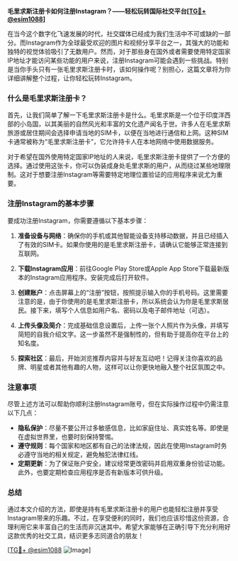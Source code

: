 **毛里求斯注册卡如何注册Instagram？——轻松玩转国际社交平台[[TG💪+ @esim1088](https://t.me/s/esim1088)]**

在当今这个数字化飞速发展的时代，社交媒体已经成为我们生活中不可或缺的一部分。而Instagram作为全球最受欢迎的图片和视频分享平台之一，其强大的功能和独特的视觉体验吸引了无数用户。然而，对于那些身在国外或者需要使用特定国家IP地址才能访问某些功能的用户来说，注册Instagram可能会遇到一些挑战。特别是当你手头只有一张毛里求斯注册卡时，该如何操作呢？别担心，这篇文章将为你详细讲解整个过程，让你轻松玩转Instagram。

### 什么是毛里求斯注册卡？

首先，让我们简单了解一下毛里求斯注册卡是什么。毛里求斯是一个位于印度洋西部的小岛国，以其美丽的自然风光和丰富的文化遗产闻名于世。许多人在毛里求斯旅游或居住期间会选择申请当地的SIM卡，以便在当地进行通信和上网。这种SIM卡通常被称为“毛里求斯注册卡”，它允许持卡人在本地网络中使用数据服务。

对于希望在国外使用特定国家IP地址的人来说，毛里求斯注册卡提供了一个方便的选择。通过使用这张卡，你可以伪装成身处毛里求斯的用户，从而绕过某些地理限制。这对于想要注册Instagram等需要特定地理位置验证的应用程序来说尤为重要。

### 注册Instagram的基本步骤

要成功注册Instagram，你需要遵循以下基本步骤：

1. **准备设备与网络**：确保你的手机或其他智能设备支持移动数据，并且已经插入了有效的SIM卡。如果你使用的是毛里求斯注册卡，请确认它能够正常连接到互联网。

2. **下载Instagram应用**：前往Google Play Store或Apple App Store下载最新版本的Instagram应用程序。安装完成后打开软件。

3. **创建账户**：点击屏幕上的“注册”按钮，按照提示输入你的手机号码。这里需要注意的是，由于你使用的是毛里求斯注册卡，所以系统会认为你是毛里求斯居民。接下来，填写个人信息如用户名、密码以及电子邮件地址（可选）。

4. **上传头像及简介**：完成基础信息设置后，上传一张个人照片作为头像，并填写简短的自我介绍文字。这一步虽然不是强制性的，但有助于提高你在平台上的知名度。

5. **探索社区**：最后，开始浏览推荐内容并与好友互动吧！记得关注你喜欢的品牌、明星或者其他有趣的人物，这样可以让你更快地融入整个社区氛围之中。

### 注意事项

尽管上述方法可以帮助你顺利注册Instagram账号，但在实际操作过程中仍需注意以下几点：

- **隐私保护**：尽量不要公开过多敏感信息，比如家庭住址、真实姓名等。即使是在虚拟世界里，也要时刻保持警惕。
- **遵守规则**：每个国家和地区都有自己的法律法规，因此在使用Instagram时务必遵守当地的相关规定，避免触犯法律红线。
- **定期更新**：为了保证账户安全，建议经常更改密码并启用双重身份验证功能。此外，也要定期检查应用程序是否有新版本可供升级。

### 总结

通过本文介绍的方法，即使是持有毛里求斯注册卡的用户也能轻松注册并享受Instagram带来的乐趣。不过，在享受便利的同时，我们也应该珍惜这份资源，合理利用它来丰富自己的生活而非沉迷其中。希望大家能够在正确引导下充分利用好这款优秀的社交工具，结识更多志同道合的朋友！

[[TG💪+ @esim1088](https://t.me/s/esim1088) ![Image](https://i.postimg.cc/4NQfJmqS/Snipaste-2025-05-13-00-14-12.png)]